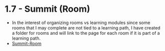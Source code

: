 # 1.7 - Summit (Room)

- In the interest of organizing rooms vs learning modules since some rooms that I may complete are not tied to a learning path, I have created a folder for rooms and will link to the page for each room if it is part of a learning path.
- [Summit-Room](docs/TryHackMe/1%20-%20SOC%20Level%201/Rooms/Summit-Room.md)
